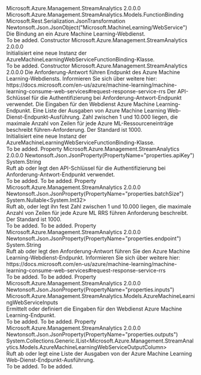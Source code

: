 <Type Name="AzureMachineLearningWebServiceFunctionBinding" FullName="Microsoft.Azure.Management.StreamAnalytics.Models.AzureMachineLearningWebServiceFunctionBinding">
  <TypeSignature Language="C#" Value="public class AzureMachineLearningWebServiceFunctionBinding : Microsoft.Azure.Management.StreamAnalytics.Models.FunctionBinding" />
  <TypeSignature Language="ILAsm" Value=".class public auto ansi beforefieldinit AzureMachineLearningWebServiceFunctionBinding extends Microsoft.Azure.Management.StreamAnalytics.Models.FunctionBinding" />
  <TypeSignature Language="DocId" Value="T:Microsoft.Azure.Management.StreamAnalytics.Models.AzureMachineLearningWebServiceFunctionBinding" />
  <TypeSignature Language="VB.NET" Value="Public Class AzureMachineLearningWebServiceFunctionBinding&#xA;Inherits FunctionBinding" />
  <TypeSignature Language="F#" Value="type AzureMachineLearningWebServiceFunctionBinding = class&#xA;    inherit FunctionBinding" />
  <AssemblyInfo>
    <AssemblyName>Microsoft.Azure.Management.StreamAnalytics</AssemblyName>
    <AssemblyVersion>2.0.0.0</AssemblyVersion>
  </AssemblyInfo>
  <Base>
    <BaseTypeName>Microsoft.Azure.Management.StreamAnalytics.Models.FunctionBinding</BaseTypeName>
  </Base>
  <Interfaces />
  <Attributes>
    <Attribute>
      <AttributeName>Microsoft.Rest.Serialization.JsonTransformation</AttributeName>
    </Attribute>
    <Attribute>
      <AttributeName>Newtonsoft.Json.JsonObject("Microsoft.MachineLearning/WebService")</AttributeName>
    </Attribute>
  </Attributes>
  <Docs>
    <summary>
            Die Bindung an ein Azure Machine Learning-Webdienst.
            </summary>
    <remarks>To be added.</remarks>
  </Docs>
  <Members>
    <Member MemberName=".ctor">
      <MemberSignature Language="C#" Value="public AzureMachineLearningWebServiceFunctionBinding ();" />
      <MemberSignature Language="ILAsm" Value=".method public hidebysig specialname rtspecialname instance void .ctor() cil managed" />
      <MemberSignature Language="DocId" Value="M:Microsoft.Azure.Management.StreamAnalytics.Models.AzureMachineLearningWebServiceFunctionBinding.#ctor" />
      <MemberSignature Language="VB.NET" Value="Public Sub New ()" />
      <MemberType>Constructor</MemberType>
      <AssemblyInfo>
        <AssemblyName>Microsoft.Azure.Management.StreamAnalytics</AssemblyName>
        <AssemblyVersion>2.0.0.0</AssemblyVersion>
      </AssemblyInfo>
      <Parameters />
      <Docs>
        <summary>
            Initialisiert eine neue Instanz der AzureMachineLearningWebServiceFunctionBinding-Klasse.
            </summary>
        <remarks>To be added.</remarks>
      </Docs>
    </Member>
    <Member MemberName=".ctor">
      <MemberSignature Language="C#" Value="public AzureMachineLearningWebServiceFunctionBinding (string endpoint = null, string apiKey = null, Microsoft.Azure.Management.StreamAnalytics.Models.AzureMachineLearningWebServiceInputs inputs = null, System.Collections.Generic.IList&lt;Microsoft.Azure.Management.StreamAnalytics.Models.AzureMachineLearningWebServiceOutputColumn&gt; outputs = null, Nullable&lt;int&gt; batchSize = null);" />
      <MemberSignature Language="ILAsm" Value=".method public hidebysig specialname rtspecialname instance void .ctor(string endpoint, string apiKey, class Microsoft.Azure.Management.StreamAnalytics.Models.AzureMachineLearningWebServiceInputs inputs, class System.Collections.Generic.IList`1&lt;class Microsoft.Azure.Management.StreamAnalytics.Models.AzureMachineLearningWebServiceOutputColumn&gt; outputs, valuetype System.Nullable`1&lt;int32&gt; batchSize) cil managed" />
      <MemberSignature Language="DocId" Value="M:Microsoft.Azure.Management.StreamAnalytics.Models.AzureMachineLearningWebServiceFunctionBinding.#ctor(System.String,System.String,Microsoft.Azure.Management.StreamAnalytics.Models.AzureMachineLearningWebServiceInputs,System.Collections.Generic.IList{Microsoft.Azure.Management.StreamAnalytics.Models.AzureMachineLearningWebServiceOutputColumn},System.Nullable{System.Int32})" />
      <MemberSignature Language="VB.NET" Value="Public Sub New (Optional endpoint As String = null, Optional apiKey As String = null, Optional inputs As AzureMachineLearningWebServiceInputs = null, Optional outputs As IList(Of AzureMachineLearningWebServiceOutputColumn) = null, Optional batchSize As Nullable(Of Integer) = null)" />
      <MemberSignature Language="F#" Value="new Microsoft.Azure.Management.StreamAnalytics.Models.AzureMachineLearningWebServiceFunctionBinding : string * string * Microsoft.Azure.Management.StreamAnalytics.Models.AzureMachineLearningWebServiceInputs * System.Collections.Generic.IList&lt;Microsoft.Azure.Management.StreamAnalytics.Models.AzureMachineLearningWebServiceOutputColumn&gt; * Nullable&lt;int&gt; -&gt; Microsoft.Azure.Management.StreamAnalytics.Models.AzureMachineLearningWebServiceFunctionBinding" Usage="new Microsoft.Azure.Management.StreamAnalytics.Models.AzureMachineLearningWebServiceFunctionBinding (endpoint, apiKey, inputs, outputs, batchSize)" />
      <MemberType>Constructor</MemberType>
      <AssemblyInfo>
        <AssemblyName>Microsoft.Azure.Management.StreamAnalytics</AssemblyName>
        <AssemblyVersion>2.0.0.0</AssemblyVersion>
      </AssemblyInfo>
      <Parameters>
        <Parameter Name="endpoint" Type="System.String" />
        <Parameter Name="apiKey" Type="System.String" />
        <Parameter Name="inputs" Type="Microsoft.Azure.Management.StreamAnalytics.Models.AzureMachineLearningWebServiceInputs" />
        <Parameter Name="outputs" Type="System.Collections.Generic.IList&lt;Microsoft.Azure.Management.StreamAnalytics.Models.AzureMachineLearningWebServiceOutputColumn&gt;" />
        <Parameter Name="batchSize" Type="System.Nullable&lt;System.Int32&gt;" />
      </Parameters>
      <Docs>
        <param name="endpoint">Die Anforderung-Antwort führen Endpunkt des Azure Machine Learning-Webdiensts. Informieren Sie sich über weitere hier: https://docs.microsoft.com/en-us/azure/machine-learning/machine-learning-consume-web-services#request-response-service-rrs</param>
        <param name="apiKey">Der API-Schlüssel für die Authentifizierung bei Anforderung-Antwort-Endpunkt verwendet.</param>
        <param name="inputs">Die Eingaben für den Webdienst Azure Machine Learning-Endpunkt.</param>
        <param name="outputs">Eine Liste der Ausgaben von Azure Machine Learning Web-Dienst-Endpunkt-Ausführung.</param>
        <param name="batchSize">Zahl zwischen 1 und 10.000 liegen, die maximale Anzahl von Zeilen für jede Azure ML-Ressourceneinträge beschreibt führen-Anforderung.
            Der Standard ist 1000.</param>
        <summary>
            Initialisiert eine neue Instanz der AzureMachineLearningWebServiceFunctionBinding-Klasse.
            </summary>
        <remarks>To be added.</remarks>
      </Docs>
    </Member>
    <Member MemberName="ApiKey">
      <MemberSignature Language="C#" Value="public string ApiKey { get; set; }" />
      <MemberSignature Language="ILAsm" Value=".property instance string ApiKey" />
      <MemberSignature Language="DocId" Value="P:Microsoft.Azure.Management.StreamAnalytics.Models.AzureMachineLearningWebServiceFunctionBinding.ApiKey" />
      <MemberSignature Language="VB.NET" Value="Public Property ApiKey As String" />
      <MemberSignature Language="F#" Value="member this.ApiKey : string with get, set" Usage="Microsoft.Azure.Management.StreamAnalytics.Models.AzureMachineLearningWebServiceFunctionBinding.ApiKey" />
      <MemberType>Property</MemberType>
      <AssemblyInfo>
        <AssemblyName>Microsoft.Azure.Management.StreamAnalytics</AssemblyName>
        <AssemblyVersion>2.0.0.0</AssemblyVersion>
      </AssemblyInfo>
      <Attributes>
        <Attribute>
          <AttributeName>Newtonsoft.Json.JsonProperty(PropertyName="properties.apiKey")</AttributeName>
        </Attribute>
      </Attributes>
      <ReturnValue>
        <ReturnType>System.String</ReturnType>
      </ReturnValue>
      <Docs>
        <summary>
            Ruft ab oder legt den API-Schlüssel für die Authentifizierung bei Anforderung-Antwort-Endpunkt verwendet.
            </summary>
        <value>To be added.</value>
        <remarks>To be added.</remarks>
      </Docs>
    </Member>
    <Member MemberName="BatchSize">
      <MemberSignature Language="C#" Value="public Nullable&lt;int&gt; BatchSize { get; set; }" />
      <MemberSignature Language="ILAsm" Value=".property instance valuetype System.Nullable`1&lt;int32&gt; BatchSize" />
      <MemberSignature Language="DocId" Value="P:Microsoft.Azure.Management.StreamAnalytics.Models.AzureMachineLearningWebServiceFunctionBinding.BatchSize" />
      <MemberSignature Language="VB.NET" Value="Public Property BatchSize As Nullable(Of Integer)" />
      <MemberSignature Language="F#" Value="member this.BatchSize : Nullable&lt;int&gt; with get, set" Usage="Microsoft.Azure.Management.StreamAnalytics.Models.AzureMachineLearningWebServiceFunctionBinding.BatchSize" />
      <MemberType>Property</MemberType>
      <AssemblyInfo>
        <AssemblyName>Microsoft.Azure.Management.StreamAnalytics</AssemblyName>
        <AssemblyVersion>2.0.0.0</AssemblyVersion>
      </AssemblyInfo>
      <Attributes>
        <Attribute>
          <AttributeName>Newtonsoft.Json.JsonProperty(PropertyName="properties.batchSize")</AttributeName>
        </Attribute>
      </Attributes>
      <ReturnValue>
        <ReturnType>System.Nullable&lt;System.Int32&gt;</ReturnType>
      </ReturnValue>
      <Docs>
        <summary>
            Ruft ab, oder legt ihn fest Zahl zwischen 1 und 10.000 liegen, die maximale Anzahl von Zeilen für jede Azure ML RRS führen Anforderung beschreibt. Der Standard ist 1000.
            </summary>
        <value>To be added.</value>
        <remarks>To be added.</remarks>
      </Docs>
    </Member>
    <Member MemberName="Endpoint">
      <MemberSignature Language="C#" Value="public string Endpoint { get; set; }" />
      <MemberSignature Language="ILAsm" Value=".property instance string Endpoint" />
      <MemberSignature Language="DocId" Value="P:Microsoft.Azure.Management.StreamAnalytics.Models.AzureMachineLearningWebServiceFunctionBinding.Endpoint" />
      <MemberSignature Language="VB.NET" Value="Public Property Endpoint As String" />
      <MemberSignature Language="F#" Value="member this.Endpoint : string with get, set" Usage="Microsoft.Azure.Management.StreamAnalytics.Models.AzureMachineLearningWebServiceFunctionBinding.Endpoint" />
      <MemberType>Property</MemberType>
      <AssemblyInfo>
        <AssemblyName>Microsoft.Azure.Management.StreamAnalytics</AssemblyName>
        <AssemblyVersion>2.0.0.0</AssemblyVersion>
      </AssemblyInfo>
      <Attributes>
        <Attribute>
          <AttributeName>Newtonsoft.Json.JsonProperty(PropertyName="properties.endpoint")</AttributeName>
        </Attribute>
      </Attributes>
      <ReturnValue>
        <ReturnType>System.String</ReturnType>
      </ReturnValue>
      <Docs>
        <summary>
            Ruft ab oder legt den Anforderung-Antwort führen Sie den Azure Machine Learning-Webdienst-Endpunkt. Informieren Sie sich über weitere hier: https://docs.microsoft.com/en-us/azure/machine-learning/machine-learning-consume-web-services#request-response-service-rrs
            </summary>
        <value>To be added.</value>
        <remarks>To be added.</remarks>
      </Docs>
    </Member>
    <Member MemberName="Inputs">
      <MemberSignature Language="C#" Value="public Microsoft.Azure.Management.StreamAnalytics.Models.AzureMachineLearningWebServiceInputs Inputs { get; set; }" />
      <MemberSignature Language="ILAsm" Value=".property instance class Microsoft.Azure.Management.StreamAnalytics.Models.AzureMachineLearningWebServiceInputs Inputs" />
      <MemberSignature Language="DocId" Value="P:Microsoft.Azure.Management.StreamAnalytics.Models.AzureMachineLearningWebServiceFunctionBinding.Inputs" />
      <MemberSignature Language="VB.NET" Value="Public Property Inputs As AzureMachineLearningWebServiceInputs" />
      <MemberSignature Language="F#" Value="member this.Inputs : Microsoft.Azure.Management.StreamAnalytics.Models.AzureMachineLearningWebServiceInputs with get, set" Usage="Microsoft.Azure.Management.StreamAnalytics.Models.AzureMachineLearningWebServiceFunctionBinding.Inputs" />
      <MemberType>Property</MemberType>
      <AssemblyInfo>
        <AssemblyName>Microsoft.Azure.Management.StreamAnalytics</AssemblyName>
        <AssemblyVersion>2.0.0.0</AssemblyVersion>
      </AssemblyInfo>
      <Attributes>
        <Attribute>
          <AttributeName>Newtonsoft.Json.JsonProperty(PropertyName="properties.inputs")</AttributeName>
        </Attribute>
      </Attributes>
      <ReturnValue>
        <ReturnType>Microsoft.Azure.Management.StreamAnalytics.Models.AzureMachineLearningWebServiceInputs</ReturnType>
      </ReturnValue>
      <Docs>
        <summary>
            Ermittelt oder definiert die Eingaben für den Webdienst Azure Machine Learning-Endpunkt.
            </summary>
        <value>To be added.</value>
        <remarks>To be added.</remarks>
      </Docs>
    </Member>
    <Member MemberName="Outputs">
      <MemberSignature Language="C#" Value="public System.Collections.Generic.IList&lt;Microsoft.Azure.Management.StreamAnalytics.Models.AzureMachineLearningWebServiceOutputColumn&gt; Outputs { get; set; }" />
      <MemberSignature Language="ILAsm" Value=".property instance class System.Collections.Generic.IList`1&lt;class Microsoft.Azure.Management.StreamAnalytics.Models.AzureMachineLearningWebServiceOutputColumn&gt; Outputs" />
      <MemberSignature Language="DocId" Value="P:Microsoft.Azure.Management.StreamAnalytics.Models.AzureMachineLearningWebServiceFunctionBinding.Outputs" />
      <MemberSignature Language="VB.NET" Value="Public Property Outputs As IList(Of AzureMachineLearningWebServiceOutputColumn)" />
      <MemberSignature Language="F#" Value="member this.Outputs : System.Collections.Generic.IList&lt;Microsoft.Azure.Management.StreamAnalytics.Models.AzureMachineLearningWebServiceOutputColumn&gt; with get, set" Usage="Microsoft.Azure.Management.StreamAnalytics.Models.AzureMachineLearningWebServiceFunctionBinding.Outputs" />
      <MemberType>Property</MemberType>
      <AssemblyInfo>
        <AssemblyName>Microsoft.Azure.Management.StreamAnalytics</AssemblyName>
        <AssemblyVersion>2.0.0.0</AssemblyVersion>
      </AssemblyInfo>
      <Attributes>
        <Attribute>
          <AttributeName>Newtonsoft.Json.JsonProperty(PropertyName="properties.outputs")</AttributeName>
        </Attribute>
      </Attributes>
      <ReturnValue>
        <ReturnType>System.Collections.Generic.IList&lt;Microsoft.Azure.Management.StreamAnalytics.Models.AzureMachineLearningWebServiceOutputColumn&gt;</ReturnType>
      </ReturnValue>
      <Docs>
        <summary>
            Ruft ab oder legt eine Liste der Ausgaben von der Azure Machine Learning Web-Dienst-Endpunkt-Ausführung.
            </summary>
        <value>To be added.</value>
        <remarks>To be added.</remarks>
      </Docs>
    </Member>
  </Members>
</Type>